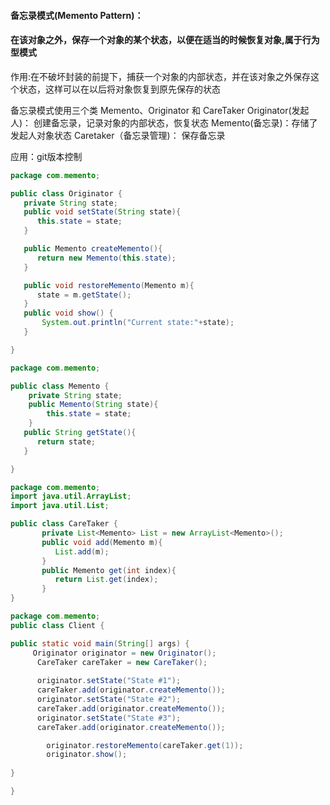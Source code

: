 #### 备忘录模式(Memento Pattern)：

#### 在该对象之外，保存一个对象的某个状态，以便在适当的时候恢复对象,属于行为型模式

作用:在不破坏封装的前提下，捕获一个对象的内部状态，并在该对象之外保存这个状态，这样可以在以后将对象恢复到原先保存的状态

备忘录模式使用三个类 Memento、Originator 和 CareTaker Originator(发起人)： 创建备忘录，记录对象的内部状态，恢复状态 Memento(备忘录)：存储了发起人对象状态 Caretaker（备忘录管理)： 保存备忘录

应用：git版本控制

```java
package com.memento;

public class Originator {
   private String state;
   public void setState(String state){
      this.state = state;
   }

   public Memento createMemento(){
      return new Memento(this.state);
   }

   public void restoreMemento(Memento m){
      state = m.getState();
   }
   public void show() {
	   System.out.println("Current state:"+state);
   }

}

package com.memento;

public class Memento {
	private String state;
	public Memento(String state){
	    this.state = state;
	}
   public String getState(){
      return state;
   }  

}

package com.memento;
import java.util.ArrayList;
import java.util.List;

public class CareTaker {
	   private List<Memento> List = new ArrayList<Memento>();
	   public void add(Memento m){
	      List.add(m);
	   }
       public Memento get(int index){
          return List.get(index);
       }
}	

package com.memento;
public class Client {

public static void main(String[] args) {
	 Originator originator = new Originator();
      CareTaker careTaker = new CareTaker();
      
      originator.setState("State #1");
      careTaker.add(originator.createMemento());
      originator.setState("State #2");
      careTaker.add(originator.createMemento());
      originator.setState("State #3");
      careTaker.add(originator.createMemento());

    	originator.restoreMemento(careTaker.get(1));
   	 	originator.show();
     
}

}
```
